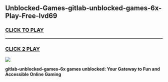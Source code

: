 
## Unblocked-Games-gitlab-unblocked-games-6x-Play-Free-lvd69
<h3>
<a href="https://premium76.site?title=gitlab-unblocked-games-6x&ref=10A">CLICK TO PLAY</a></h3>
<hr>

<h3>
<a href="https://premium76.site?title=gitlab-unblocked-games-6x&ref=10A">CLICK 2 PLAY</a>
  
</h3>

<a href="https://premium76.site?title=gitlab-unblocked-games-6x&ref=10A"><img src="https://clearcache.store/games.png"></a>


**gitlab-unblocked-games-6x games unblocked: Your Gateway to Fun and Accessible Online Gaming**
